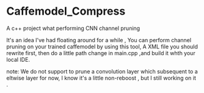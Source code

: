 # Caffemodel_Compress
A c++ project what performing CNN channel pruning

It's an idea I've had floating around for a while , You can perform channel pruning on your trained caffemodel by using this tool, A XML file you should rewrite first, then do a little path change in main.cpp ,and build it whth your local IDE.

note: We do not support to prune a convolution layer which subsequent to a eltwise layer for now, I know it's a little non-reboost , but I still working on it .
